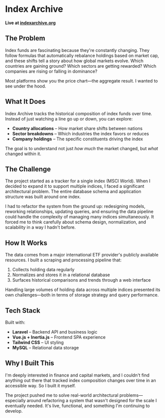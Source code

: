 # Index Archive

**Live at [indexarchive.org](https://indexarchive.org)**

## The Problem

Index funds are fascinating because they're constantly changing. They follow formulas that automatically rebalance
holdings based on market cap, and these shifts tell a story about how global markets evolve. Which countries are gaining
ground? Which sectors are getting rewarded? Which companies are rising or falling in dominance?

Most platforms show you the price chart—the aggregate result. I wanted to see under the hood.

## What It Does

Index Archive tracks the historical composition of index funds over time. Instead of just watching a line go up or down,
you can explore:

- **Country allocations** – How market share shifts between nations
- **Sector breakdowns** – Which industries the index favors or reduces
- **Company holdings** – The specific constituents driving the index

The goal is to understand not just *how much* the market changed, but *what* changed within it.

## The Challenge

The project started as a tracker for a single index (MSCI World). When I decided to expand it to support multiple
indices, I faced a significant architectural problem. The entire database schema and application structure was built
around one index.

I had to refactor the system from the ground up: redesigning models, reworking relationships, updating queries, and
ensuring the data pipeline could handle the complexity of managing many indices simultaneously. It forced me to think
carefully about schema design, normalization, and scalability in a way I hadn't before.

## How It Works

The data comes from a major international ETF provider's publicly available resources. I built a scraping and processing
pipeline that:

1. Collects holding data regularly
2. Normalizes and stores it in a relational database
3. Surfaces historical comparisons and trends through a web interface

Handling large volumes of holding data across multiple indices presented its own challenges—both in terms of storage
strategy and query performance.

## Tech Stack

Built with:

- **Laravel** – Backend API and business logic
- **Vue.js + Inertia.js** – Frontend SPA experience
- **Tailwind CSS** – UI styling
- **MySQL** – Relational data storage

## Why I Built This

I'm deeply interested in finance and capital markets, and I couldn't find anything out there that tracked index
composition changes over time in an accessible way. So I built it myself.

The project pushed me to solve real-world architectural problems—especially around refactoring a system that wasn't
designed for the scale I eventually needed. It's live, functional, and something I'm continuing to develop.
